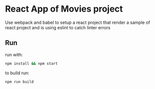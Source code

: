 # React App of Movies project

Use webpack and babel to setup a react project that render a sample of react project and is using eslint to catch linter errors

## Run

run with:

```bash
npm install && npm start
```

to build run:

```bash
npm run build
```